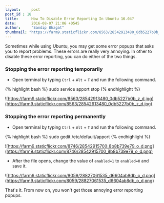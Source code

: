 ```yaml
---
layout:     post
post_id : 18
title:      How To Disable Error Reporting In Ubuntu 16.04?
date:       2016-08-07 21:06 +0545
author:     "Sandip Bhagat"
thumbnail: "https://farm9.staticflickr.com/8563/28542913480_0db5227b0b_z_d.jpg"
---
```


Sometimes while using Ubuntu, you may get some error popups that asks you to report problems. These errors are really very annoying.
In other to disable these error reporting, you can do either of the two things.

### Stopping the error reporting temporarily
* Open terminal by typing `Ctrl` + `Alt` + `T` and run the following command.

{% highlight bash %}
sudo service apport stop
{% endhighlight %}

![https://farm9.staticflickr.com/8563/28542913480_0db5227b0b_z_d.jpg](https://farm9.staticflickr.com/8563/28542913480_0db5227b0b_z_d.jpg)

### Stopping the error reporting permanently
* Open terminal by typing `Ctrl` + `Alt` + `T` and run the following command.

{% highlight bash %}
sudo gedit /etc/default/apport
{% endhighlight %}

![https://farm9.staticflickr.com/8746/28542915700_8b8b739e79_o_d.png](https://farm9.staticflickr.com/8746/28542915700_8b8b739e79_o_d.png)

* After the file opens, change the value of `enabled=1` to `enabled=0` and save it.

![https://farm9.staticflickr.com/8059/28827061535_d6604ab8db_o_d.png](https://farm9.staticflickr.com/8059/28827061535_d6604ab8db_o_d.png)

That's it. From now on, you won't get those annoying error reporting popups.
